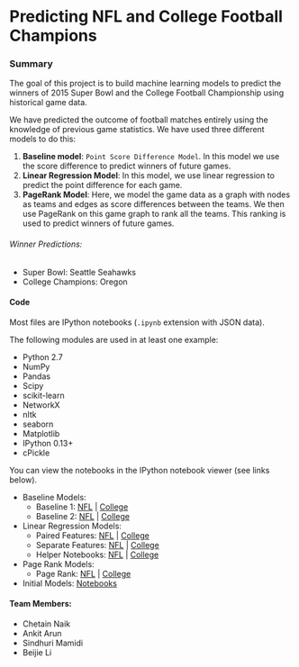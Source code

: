 # Predicting NFL and College Football Champions

### Summary
The goal of this project is to build machine learning models to predict the winners of 2015 Super Bowl and the College Football Championship using historical game data.

We have predicted the outcome of football matches entirely using the knowledge of previous game statistics. We have used three different models to do this:

1. **Baseline model**:  `Point Score Difference Model`. In this model we use the score difference to predict winners of future games.
2. **Linear Regression Model**: In this model, we use linear regression to predict the point difference for each game.
3. **PageRank Model**: Here, we model the game data as a graph with nodes as teams and edges as score differences between the teams. We then use PageRank on this game graph to rank all the teams. This ranking is used to predict winners of future games.

###### Winner Predictions:
- Super Bowl: Seattle Seahawks
- College Champions: Oregon

#### Code
Most files are IPython notebooks (`.ipynb` extension with JSON data).

The following modules are used in at least one example:

  * Python 2.7
  * NumPy
  * Pandas
  * Scipy
  * scikit-learn
  * NetworkX
  * nltk
  * seaborn
  * Matplotlib
  * IPython 0.13+
  * cPickle

You can view the notebooks in the IPython notebook viewer (see links below).

* Baseline Models:
  * Baseline 1: [NFL](http://nbviewer.ipython.org/github/chetannaik/predict-nfl-champions/blob/master/nfl/nfl_baseline_1.ipynb) | [College](http://nbviewer.ipython.org/github/chetannaik/predict-nfl-champions/blob/master/college_football/clg_baseline_1.ipynb)
  * Baseline 2: [NFL](http://nbviewer.ipython.org/github/chetannaik/predict-nfl-champions/blob/master/nfl/nfl_baseline_2.ipynb) | [College](http://nbviewer.ipython.org/github/chetannaik/predict-nfl-champions/blob/master/college_football/clg_baseline_2.ipynb)
* Linear Regression Models:
  * Paired Features: [NFL](http://nbviewer.ipython.org/github/chetannaik/predict-nfl-champions/blob/master/nfl/nfl_linear_regression_paired_version.ipynb) | [College](http://nbviewer.ipython.org/github/chetannaik/predict-nfl-champions/blob/master/college_football/clg_linear_regression_paired_version.ipynb)
  * Separate Features: [NFL](http://nbviewer.ipython.org/github/chetannaik/predict-nfl-champions/blob/master/nfl/nfl_linear_regression_separate_version.ipynb) | [College](http://nbviewer.ipython.org/github/chetannaik/predict-nfl-champions/blob/master/college_football/clg_linear_regression_separate_version.ipynb)
  * Helper Notebooks: [NFL](http://nbviewer.ipython.org/github/chetannaik/predict-nfl-champions/tree/master/nfl) | [College](http://nbviewer.ipython.org/github/chetannaik/predict-nfl-champions/tree/master/college_football)
* Page Rank Models:
  * Page Rank: [NFL](http://nbviewer.ipython.org/github/chetannaik/predict-nfl-champions/blob/master/nfl/nfl_pagerank.ipynb) | [College](http://nbviewer.ipython.org/github/chetannaik/predict-nfl-champions/blob/master/college_football/clg_pagerank.ipynb)
* Initial Models: [Notebooks](http://nbviewer.ipython.org/github/chetannaik/predict-nfl-champions/tree/master/old_notebook_files/)

#### Team Members:
- Chetain Naik
- Ankit Arun
- Sindhuri Mamidi
- Beijie Li
